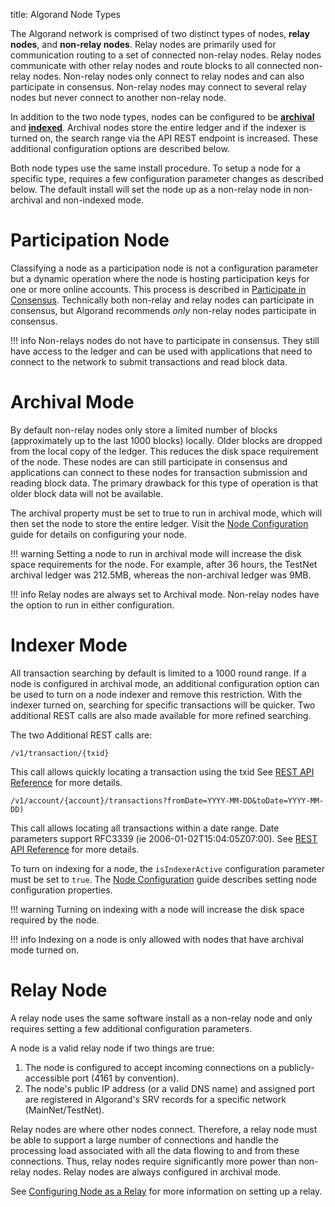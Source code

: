 title: Algorand Node Types

The Algorand network is comprised of two distinct types of nodes, **relay nodes**, and **non-relay nodes**. Relay nodes are primarily used for communication routing to a set of connected non-relay nodes. Relay nodes communicate with other relay nodes and route blocks to all connected non-relay nodes. Non-relay nodes only connect to relay nodes and can also participate in consensus. Non-relay nodes may connect to several relay nodes but never connect to another non-relay node.

In addition to the two node types, nodes can be configured to be [**archival**](#archival-mode) and [**indexed**](#indexer-mode). Archival nodes store the entire ledger and if the indexer is turned on, the search range via the API REST endpoint is increased. These additional configuration options are described below.

Both node types use the same install procedure. To setup a node for a specific type, requires a few configuration parameter changes as described below. The default install will set the node up as a non-relay node in non-archival and non-indexed mode.

# Participation Node 
Classifying a node as a participation node is not a configuration parameter but a dynamic operation where the node is hosting participation keys for one or more online accounts. This process is described in [Participate in Consensus](../participate/index.md). Technically both non-relay and relay nodes can participate in consensus, but Algorand recommends *only* non-relay nodes participate in consensus. 

!!! info
    Non-relays nodes do not have to participate in consensus. They still have access to the ledger and can be used with applications that need to connect to the network to submit transactions and read block data. 


# Archival Mode
 By default non-relay nodes only store a limited number of blocks (approximately up to the last 1000 blocks) locally. Older blocks are dropped from the local copy of the ledger. This reduces the disk space requirement of the node. These nodes are can still participate in consensus and applications can connect to these nodes for transaction submission and reading block data. The primary drawback for this type of operation is that older block data will not be available. 
 
 The archival property must be set to true to run in archival mode, which will then set the node to store the entire ledger. Visit the [Node Configuration](../../reference/node/config.md) guide for details on configuring your node. 
 
!!! warning
     Setting a node to run in archival mode will increase the disk space requirements for the node. For example, after 36 hours, the TestNet archival ledger was 212.5MB, whereas the non-archival ledger was 9MB.
 

!!! info
    Relay nodes are always set to Archival mode. Non-relay nodes have the option to run in either configuration.

# Indexer Mode
All transaction searching by default is limited to a 1000 round range. If a node is configured in archival mode, an additional configuration option can be used to turn on a node indexer and remove this restriction. With the indexer turned on, searching for specific transactions will be quicker. Two additional REST calls are also made available for more refined searching. 

The two Additional REST calls are:

```
/v1/transaction/{txid}
```
This call allows quickly locating a transaction using the txid
See [REST API Reference](../../reference/rest-apis/algod.md#get-v1transactiontxid) for more details.

```
/v1/account/{account}/transactions?fromDate=YYYY-MM-DD&toDate=YYYY-MM-DD) 
```

This call allows locating all transactions within a date range. Date parameters support RFC3339 (ie 2006-01-02T15:04:05Z07:00).
See [REST API Reference](../../reference/rest-apis/algod.md#get-v1accountaddresstransactions) for more details.

To turn on indexing for a node, the `isIndexerActive` configuration parameter must be set to `true`. The [Node Configuration](../../reference/node/config.md) guide describes setting node configuration properties.

!!! warning
     Turning on indexing with a node will increase the disk space required by the node.

!!! info
    Indexing on a node is only allowed with nodes that have archival mode turned on.


# Relay Node
A relay node uses the same software install as a non-relay node and only requires setting a few additional configuration parameters.

A node is a valid relay node if two things are true:

1. The node is configured to accept incoming connections on a publicly-accessible port (4161 by convention).
2. The node's public IP address (or a valid DNS name) and assigned port are registered in Algorand's SRV records for a specific network (MainNet/TestNet).
   
Relay nodes are where other nodes connect. Therefore, a relay node must be able to support a large number of connections and handle the processing load associated with all the data flowing to and from these connections. Thus, relay nodes require significantly more power than non-relay nodes. Relay nodes are always configured in archival mode.

See [Configuring Node as a Relay](../../reference/node/relay.md) for more information on setting up a relay.





